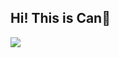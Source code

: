<div>
    <h2>
    	Hi! This is Can🍊
    </h2>
    <div>
        <a href="https://github.com/VanCoghChan">
    	<img src="https://komarev.com/ghpvc/?username=VanCoghChan&style=for-the-badge&color=99cc33">
    </div>
</div>

<br>

